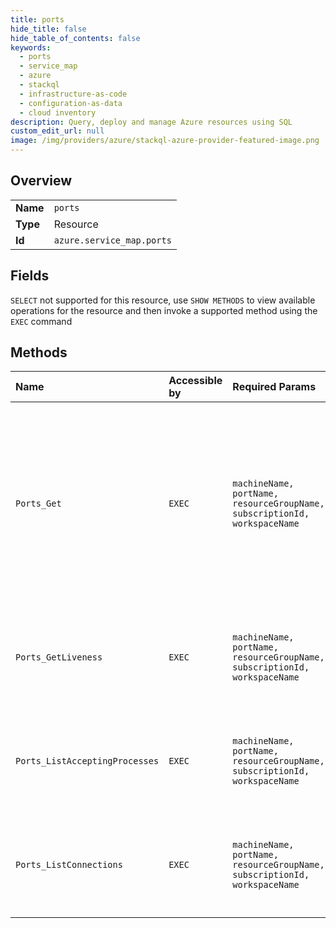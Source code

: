 ```yaml
---
title: ports
hide_title: false
hide_table_of_contents: false
keywords:
  - ports
  - service_map
  - azure    
  - stackql
  - infrastructure-as-code
  - configuration-as-data
  - cloud inventory
description: Query, deploy and manage Azure resources using SQL
custom_edit_url: null
image: /img/providers/azure/stackql-azure-provider-featured-image.png
---
```

  
    

## Overview
<table><tbody>
<tr><td><b>Name</b></td><td><code>ports</code></td></tr>
<tr><td><b>Type</b></td><td>Resource</td></tr>
<tr><td><b>Id</b></td><td><code>azure.service_map.ports</code></td></tr>
</tbody></table>

## Fields
`SELECT` not supported for this resource, use `SHOW METHODS` to view available operations for the resource and then invoke a supported method using the `EXEC` command  
## Methods
| Name | Accessible by | Required Params | Description |
|:-----|:--------------|:----------------|:------------|
| `Ports_Get` | `EXEC` | `machineName, portName, resourceGroupName, subscriptionId, workspaceName` | Returns the specified port. The port must be live during the specified time interval. If the port is not live during the interval, status 404 (Not Found) is returned. |
| `Ports_GetLiveness` | `EXEC` | `machineName, portName, resourceGroupName, subscriptionId, workspaceName` | Obtains the liveness status of the port during the specified time interval. |
| `Ports_ListAcceptingProcesses` | `EXEC` | `machineName, portName, resourceGroupName, subscriptionId, workspaceName` | Returns a collection of processes accepting on the specified port |
| `Ports_ListConnections` | `EXEC` | `machineName, portName, resourceGroupName, subscriptionId, workspaceName` | Returns a collection of connections established via the specified port. |
